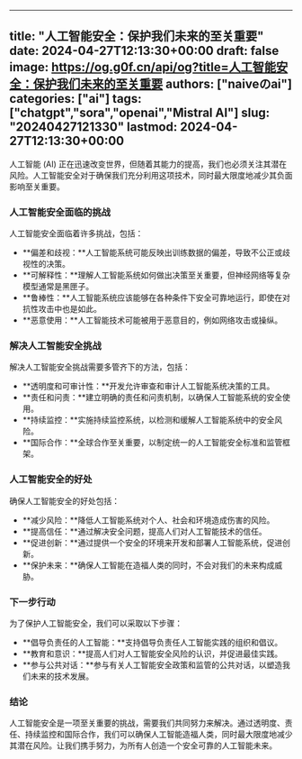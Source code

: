 
---
title: "人工智能安全：保护我们未来的至关重要"
date: 2024-04-27T12:13:30+00:00
draft: false
image: https://og.g0f.cn/api/og?title=人工智能安全：保护我们未来的至关重要
authors: ["naiveのai"]
categories: ["ai"]
tags: ["chatgpt","sora","openai","Mistral AI"]
slug: "20240427121330"
lastmod: 2024-04-27T12:13:30+00:00
---
人工智能 (AI) 正在迅速改变世界，但随着其能力的提高，我们也必须关注其潜在风险。人工智能安全对于确保我们充分利用这项技术，同时最大限度地减少其负面影响至关重要。

### 人工智能安全面临的挑战

人工智能安全面临着许多挑战，包括：

- **偏差和歧视：**人工智能系统可能反映出训练数据的偏差，导致不公正或歧视性的决策。
- **可解释性：**理解人工智能系统如何做出决策至关重要，但神经网络等复杂模型通常是黑匣子。
- **鲁棒性：**人工智能系统应该能够在各种条件下安全可靠地运行，即使在对抗性攻击中也是如此。
- **恶意使用：**人工智能技术可能被用于恶意目的，例如网络攻击或操纵。

### 解决人工智能安全挑战

解决人工智能安全挑战需要多管齐下的方法，包括：

- **透明度和可审计性：**开发允许审查和审计人工智能系统决策的工具。
- **责任和问责：**建立明确的责任和问责机制，以确保人工智能系统的安全使用。
- **持续监控：**实施持续监控系统，以检测和缓解人工智能系统中的安全风险。
- **国际合作：**全球合作至关重要，以制定统一的人工智能安全标准和监管框架。

### 人工智能安全的好处

确保人工智能安全的好处包括：

- **减少风险：**降低人工智能系统对个人、社会和环境造成伤害的风险。
- **提高信任：**通过解决安全问题，提高人们对人工智能技术的信任。
- **促进创新：**通过提供一个安全的环境来开发和部署人工智能系统，促进创新。
- **保护未来：**确保人工智能在造福人类的同时，不会对我们的未来构成威胁。

### 下一步行动

为了保护人工智能安全，我们可以采取以下步骤：

- **倡导负责任的人工智能：**支持倡导负责任人工智能实践的组织和倡议。
- **教育和意识：**提高人们对人工智能安全风险的认识，并促进最佳实践。
- **参与公共对话：**参与有关人工智能安全政策和监管的公共对话，以塑造我们未来的技术发展。

### 结论

人工智能安全是一项至关重要的挑战，需要我们共同努力来解决。通过透明度、责任、持续监控和国际合作，我们可以确保人工智能造福人类，同时最大限度地减少其潜在风险。让我们携手努力，为所有人创造一个安全可靠的人工智能未来。